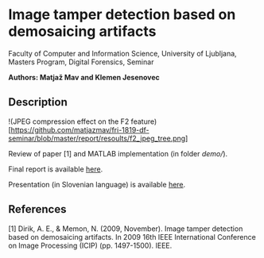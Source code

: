 # Image tamper detection based on demosaicing artifacts

Faculty of Computer and Information Science, University of Ljubljana, Masters Program, Digital Forensics, Seminar

**Authors: Matjaž Mav and Klemen Jesenovec**

## Description

!(JPEG compression effect on the F2 feature)[https://github.com/matjazmav/fri-1819-df-seminar/blob/master/report/resoults/f2_jpeg_tree.png]

Review of paper [1] and MATLAB implementation (in folder *demo/*).

Final report is available [here](https://github.com/matjazmav/fri-1819-df-seminar/blob/master/report/main.pdf).

Presentation (in Slovenian language) is available [here](https://github.com/matjazmav/fri-1819-df-seminar/blob/master/Presentation.pdf).

## References
[1] Dirik, A. E., & Memon, N. (2009, November). Image tamper detection based on demosaicing artifacts. In 2009 16th IEEE International Conference on Image Processing (ICIP) (pp. 1497-1500). IEEE.